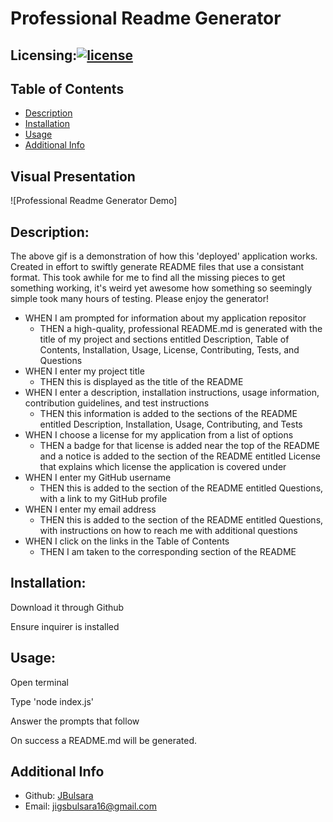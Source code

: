 
# Professional Readme Generator

  ## Licensing:[![license](https://img.shields.io/badge/license-MIT-blue)](https://shields.io)
  
 ## Table of Contents
  - [Description](#description)
  - [Installation](#installation)
  - [Usage](#usage)
  - [Additional Info](#additional-info)


  ## Visual Presentation
  ![Professional Readme Generator Demo] 

  
 

  ## Description:
  The above gif is a demonstration of how this 'deployed' application works. Created in effort to swiftly generate README files that use a consistant format. This took awhile for me to find all the missing pieces to get something working, it's weird yet awesome how something so seemingly simple took many hours of testing. Please enjoy the generator!
  
  - WHEN I am prompted for information about my application repositor
    - THEN a high-quality, professional README.md is generated with the title of my project and sections entitled Description, Table of Contents, Installation, Usage, License, Contributing, Tests, and Questions
  - WHEN I enter my project title
    - THEN this is displayed as the title of the README
  - WHEN I enter a description, installation instructions, usage information, contribution guidelines, and test instructions
    - THEN this information is added to the sections of the README entitled Description, Installation, Usage, Contributing, and Tests
  - WHEN I choose a license for my application from a list of options
    - THEN a badge for that license is added near the top of the README and a notice is added to the section of the README entitled License that explains which license the application is covered under
  - WHEN I enter my GitHub username
    - THEN this is added to the section of the README entitled Questions, with a link to my GitHub profile
  - WHEN I enter my email address
    - THEN this is added to the section of the README entitled Questions, with instructions on how to reach me with additional questions
  - WHEN I click on the links in the Table of Contents
    - THEN I am taken to the corresponding section of the README

## Installation:

Download it through Github

Ensure inquirer is installed
## Usage:

Open terminal

Type 'node index.js'

Answer the prompts that follow

On success a README.md will be generated.

##   Additional Info
  - Github:  [JBulsara](https://github.com/JBulsara)
  - Email:   jigsbulsara16@gmail.com
    
  



 
 
